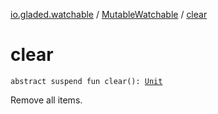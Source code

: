 [io.gladed.watchable](../index.md) / [MutableWatchable](index.md) / [clear](./clear.md)

# clear

`abstract suspend fun clear(): `[`Unit`](https://kotlinlang.org/api/latest/jvm/stdlib/kotlin/-unit/index.html)

Remove all items.

